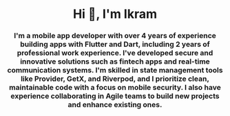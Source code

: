 <h1 align="center">Hi 👋, I'm Ikram</h1>
<h3 align="center">I'm a mobile app developer with over 4 years of experience building apps with Flutter and Dart, including 2 
years of professional work experience. I've developed secure and innovative solutions such as fintech apps 
and real-time communication systems. I'm skilled in state management tools like Provider, GetX, and 
Riverpod, and I prioritize clean, maintainable code with a focus on mobile security. I also have experience 
collaborating in Agile teams to build new projects and enhance existing ones.</h3>



